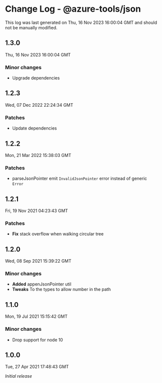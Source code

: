 # Change Log - @azure-tools/json

This log was last generated on Thu, 16 Nov 2023 16:00:04 GMT and should not be manually modified.

## 1.3.0
Thu, 16 Nov 2023 16:00:04 GMT

### Minor changes

- Upgrade dependencies

## 1.2.3
Wed, 07 Dec 2022 22:24:34 GMT

### Patches

- Update dependencies

## 1.2.2
Mon, 21 Mar 2022 15:38:03 GMT

### Patches

- parseJsonPointer emit `InvalidJsonPointer` error instead of generic `Error`

## 1.2.1
Fri, 19 Nov 2021 04:23:43 GMT

### Patches

- **Fix** stack overflow when walking circular tree

## 1.2.0
Wed, 08 Sep 2021 15:39:22 GMT

### Minor changes

- **Added** appenJsonPointer util
- **Tweaks** To the types to allow number in the path

## 1.1.0
Mon, 19 Jul 2021 15:15:42 GMT

### Minor changes

- Drop support for node 10

## 1.0.0
Tue, 27 Apr 2021 17:48:43 GMT

_Initial release_

